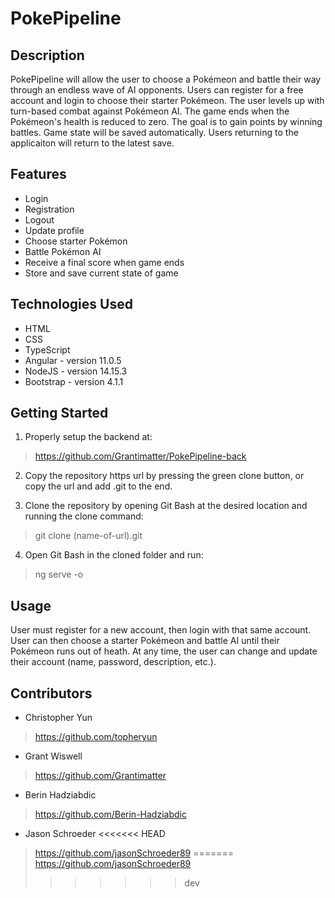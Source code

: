 # PokePipeline

## Description

PokePipeline will allow the user to choose a Pokémeon and battle their way through an endless wave of AI opponents. Users can register for a free account and login to choose their starter Pokémeon. The user levels up with turn-based combat against Pokémeon AI. The game ends when the Pokémeon's health is reduced to zero. The goal is to gain points by winning battles. Game state will be saved automatically. Users returning to the applicaiton will return to the latest save.

## Features

* Login
* Registration
* Logout
* Update profile
* Choose starter Pokémon
* Battle Pokémon AI
* Receive a final score when game ends
* Store and save current state of game

## Technologies Used

* HTML
* CSS
* TypeScript
* Angular - version 11.0.5
* NodeJS - version 14.15.3
* Bootstrap - version 4.1.1

## Getting Started

1. Properly setup the backend at:

> https://github.com/Grantimatter/PokePipeline-back

2. Copy the repository https url by pressing the green clone button, or copy the url and add .git to the end.

3. Clone the repository by opening Git Bash at the desired location and running the clone command:

> git clone (name-of-url).git

4. Open Git Bash in the cloned folder and run:

> ng serve -o

## Usage

User must register for a new account, then login with that same account. User can then choose a starter Pokémeon and battle AI until their Pokémeon runs out of heath. At any time, the user can change and update their account (name, password, description, etc.). 

## Contributors

* Christopher Yun
> https://github.com/topheryun
* Grant Wiswell
> https://github.com/Grantimatter
* Berin Hadziabdic
> https://github.com/Berin-Hadziabdic
* Jason Schroeder
<<<<<<< HEAD
> https://github.com/jasonSchroeder89
=======
> https://github.com/jasonSchroeder89
>>>>>>> dev
